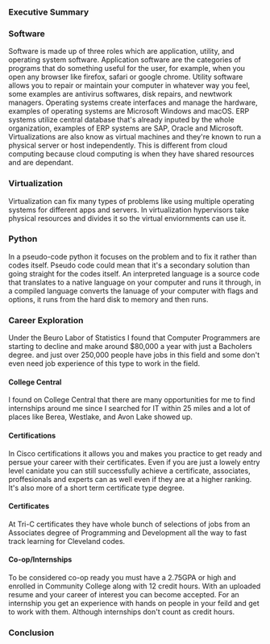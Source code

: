 ### Executive Summary 


### Software
Software is made up of three roles which are application, utility, and operating system software. Application software are the categories of programs that do something useful for the user, for example, when you open any browser like firefox, safari or google chrome. Utility software allows you to repair or maintain your computer in whatever way you feel, some examples are antivirus softwares, disk repairs, and newtwork managers. Operating systems create interfaces and manage the hardware, examples of operating systems are Microsoft Windows and macOS. ERP systems utilize central database that's already inputed by the whole organization, examples of ERP systems are SAP, Oracle and Microsoft. Virtualizations are also know as virtual machines and they're known to run a physical server or host independently. This is different from cloud computing because cloud computing is when they have shared resources and are dependant. 

### Virtualization 
Virtualization can fix many types of problems like using multiple operating systems for different apps and servers. In virtualization hypervisors take physical resources and divides it so the virtual enviornments can use it.

### Python
In a pseudo-code python it focuses on the problem and to fix it rather than codes itself. Pseudo code could mean that it's a secondary solution than going straight for the codes itself. An interpreted language is a source code that translates to a native language on your computer and runs it through, in a compiled language converts the lanuage of your computer with flags and options, it runs from the hard disk to memory and then runs. 

### Career Exploration
Under the Beuro Labor of Statistics I found that Computer Programmers are starting to decline and make around $80,000 a year with just a Bacholers degree. and just over 250,000 people have jobs in this field and some don't even need job experience of this type to work in the field. 
#### College Central
I found on College Central that there are many opportunities for me to find internships around me since I searched for IT within 25 miles and a lot of places like Berea, Westlake, and Avon Lake showed up. 
#### Certifications 
In Cisco certifications it allows you and makes you practice to get ready and persue your career with their certificates. Even if you are just a lowely entry level canidate you can still successfully achieve a certificate, associates, proffesionals and experts can as well even if they are at a higher ranking. It's also more of a short term certificate type degree.
#### Certificates
At Tri-C certificates they have whole bunch of selections of jobs from an Associates degree of Programming and Development all the way to fast track learning for Cleveland codes.
#### Co-op/Internships
To be considered co-op ready you must have a 2.75GPA or high and enrolled in Community College along with 12 credit hours. With an uploaded resume and your career of interest you can become accepted. For an internship you get an experience with hands on people in your feild and get to work with them. Although internships don't count as credit hours.



### Conclusion
